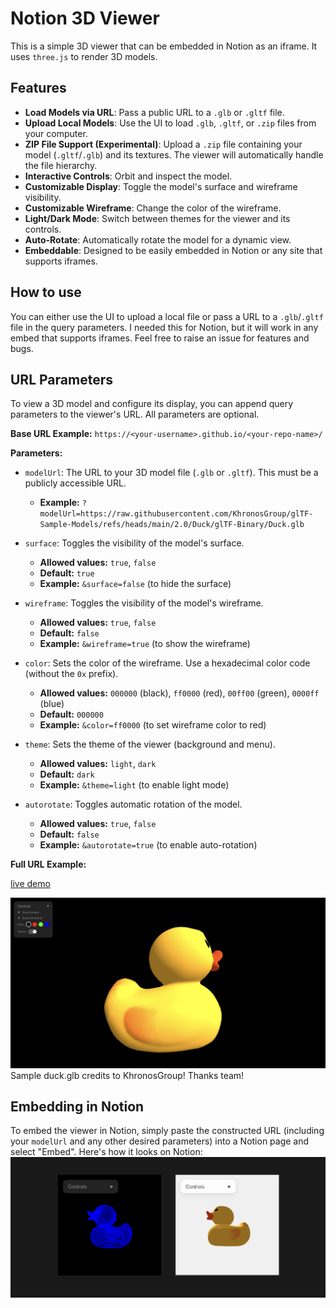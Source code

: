 # Notion 3D Viewer

This is a simple 3D viewer that can be embedded in Notion as an iframe. It uses `three.js` to render 3D models.

## Features

- **Load Models via URL**: Pass a public URL to a `.glb` or `.gltf` file.
- **Upload Local Models**: Use the UI to load `.glb`, `.gltf`, or `.zip` files from your computer.
- **ZIP File Support (Experimental)**: Upload a `.zip` file containing your model (`.gltf`/`.glb`) and its textures. The viewer will automatically handle the file hierarchy.
- **Interactive Controls**: Orbit and inspect the model.
- **Customizable Display**: Toggle the model's surface and wireframe visibility.
- **Customizable Wireframe**: Change the color of the wireframe.
- **Light/Dark Mode**: Switch between themes for the viewer and its controls.
- **Auto-Rotate**: Automatically rotate the model for a dynamic view.
- **Embeddable**: Designed to be easily embedded in Notion or any site that supports iframes.

## How to use

You can either use the UI to upload a local file or pass a URL to a `.glb`/`.gltf` file in the query parameters. I needed this for Notion, but it will work in any embed that supports iframes. Feel free to raise an issue for features and bugs.

## URL Parameters

To view a 3D model and configure its display, you can append query parameters to the viewer's URL. All parameters are optional.

**Base URL Example:**
`https://<your-username>.github.io/<your-repo-name>/`

**Parameters:**

*   `modelUrl`: The URL to your 3D model file (`.glb` or `.gltf`). This must be a publicly accessible URL.
    *   **Example:** `?modelUrl=https://raw.githubusercontent.com/KhronosGroup/glTF-Sample-Models/refs/heads/main/2.0/Duck/glTF-Binary/Duck.glb`

*   `surface`: Toggles the visibility of the model's surface.
    *   **Allowed values:** `true`, `false`
    *   **Default:** `true`
    *   **Example:** `&surface=false` (to hide the surface)

*   `wireframe`: Toggles the visibility of the model's wireframe.
    *   **Allowed values:** `true`, `false`
    *   **Default:** `false`
    *   **Example:** `&wireframe=true` (to show the wireframe)

*   `color`: Sets the color of the wireframe. Use a hexadecimal color code (without the `0x` prefix).
    *   **Allowed values:** `000000` (black), `ff0000` (red), `00ff00` (green), `0000ff` (blue)
    *   **Default:** `000000`
    *   **Example:** `&color=ff0000` (to set wireframe color to red)

*   `theme`: Sets the theme of the viewer (background and menu).
    *   **Allowed values:** `light`, `dark`
    *   **Default:** `dark`
    *   **Example:** `&theme=light` (to enable light mode)

*   `autorotate`: Toggles automatic rotation of the model.
    *   **Allowed values:** `true`, `false`
    *   **Default:** `false`
    *   **Example:** `&autorotate=true` (to enable auto-rotation)

**Full URL Example:**

[live demo](https://abhinay1997.github.io/Notion3DViewer/?modelUrl=https://raw.GithubUserContent.com/DRx3D/glTF-Sample-Models/main/Models/GlassHurricaneCandleHolder/glTF-Binary/GlassHurricaneCandleHolder.glb&theme=dark&lighting=true&environment=true&autorotate=true)

![full screen](https://github.com/Abhinay1997/Notion3DViewer/blob/main/assets/full.png?raw=true)
Sample duck.glb credits to KhronosGroup! Thanks team!

## Embedding in Notion

To embed the viewer in Notion, simply paste the constructed URL (including your `modelUrl` and any other desired parameters) into a Notion page and select "Embed". Here's how it looks on Notion:
![notion](https://github.com/Abhinay1997/Notion3DViewer/blob/main/assets/notion_iframe.png?raw=true)
